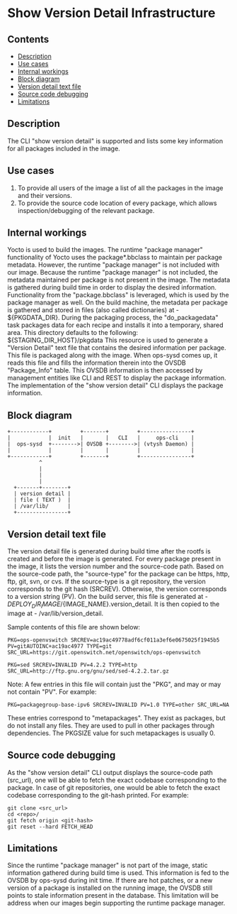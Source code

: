 # Show Version Detail Infrastructure

## Contents
- [Description](#description)
- [Use cases](#use-cases)
- [Internal workings](#internal-workings)
- [Block diagram](#block-diagram)
- [Version detail text file](#version-detail-text-file)
- [Source code debugging](#source-code-debugging)
- [Limitations](#limitations)

## Description
The CLI "show version detail" is supported and lists some key information for all packages included in the image.

## Use cases
1. To provide all users of the image a list of all the packages in the image and their versions.
2. To provide the source code location of every package, which allows inspection/debugging of the relevant package.

## Internal workings
Yocto is used to build the images.
The runtime "package manager" functionality of Yocto uses the package*.bbclass to maintain per package metadata.
However, the runtime "package manager" is not included with our image.
Because the runtime "package manager" is not included, the metadata maintained per package is not present in the image.
The metadata is gathered during build time in order to display the desired information.
Functionality from the "package.bbclass" is leveraged, which is used by the package manager as well.
On the build machine, the metadata per package is gathered and stored in files (also called dictionaries) at - ${PKGDATA_DIR}.
During the packaging process, the "do_packagedata" task packages data for each recipe and installs it into a temporary, shared area. This directory defaults to the following: ${STAGING_DIR_HOST}/pkgdata
This resource is used to generate a "Version Detail" text file that contains the desired information per package.
This file is packaged along with the image.
When ops-sysd comes up, it reads this file and fills the information therein into the OVSDB "Package_Info" table.
This OVSDB information is then accessed by management entities like CLI and REST to display the package information.
The implementation of the "show version detail" CLI displays the package information.

## Block diagram
```ditaa
+------------+         +-------+         +----------------+
|            |  init   |       |   CLI   |     ops-cli    |
|  ops-sysd  +-------->| OVSDB +-------->| (vtysh Daemon) |
|            |         |       |         |                |
+------------+         +-------+         +----------------+
          ^
          |
          |
          |
  +-------+--------+
  | version detail |
  | file ( TEXT )  |
  | /var/lib/      |
  +----------------+

```

##  Version detail text file
The version detail file is generated during build time after the rootfs is created and before the image is generated.
For every package present in the image, it lists the version number and the source-code path.
Based on the source-code path, the "source-type" for the package can be https, http, ftp, git, svn, or cvs.
If the source-type is a git repository, the version corresponds to the git hash (SRCREV).
Otherwise, the version corresponds to a version string (PV).
On the build server, this file is generated at - ${DEPLOY_DIR_IMAGE}/${IMAGE_NAME}.version_detail.
It is then copied to the image at - /var/lib/version_detail.

Sample contents of this file are shown below:

```ditaa
PKG=ops-openvswitch SRCREV=ac19ac49778adf6cf011a3ef6e0675025f1945b5 PV=gitAUTOINC+ac19ac4977 TYPE=git SRC_URL=https://git.openswitch.net/openswitch/ops-openvswitch

PKG=sed SRCREV=INVALID PV=4.2.2 TYPE=http SRC_URL=http://ftp.gnu.org/gnu/sed/sed-4.2.2.tar.gz
```
Note:
A few entries in this file will contain just the "PKG", and may or may not contain "PV".
For example:
```ditaa
PKG=packagegroup-base-ipv6 SRCREV=INVALID PV=1.0 TYPE=other SRC_URL=NA
```
These entries correspond to "metapackages". They exist as packages, but do not install any files. They are used to pull in other packages through dependencies. The PKGSIZE value for such metapackages is usually 0.

## Source code debugging
As the "show version detail" CLI output displays the source-code path (src_url), one will be able to fetch the exact codebase corresponding to the package. In case of git repositories, one would be able to fetch the exact codebase corresponding to the git-hash printed.
For example:
```ditaa
git clone <src_url>
cd <repo>/
git fetch origin <git-hash>
git reset --hard FETCH_HEAD
```

## Limitations
Since the runtime "package manager" is not part of the image, static information gathered during build time is used.
This information is fed to the OVSDB by ops-sysd during init time.
If there are hot patches, or a new version of a package is installed on the running image, the OVSDB still points to stale information present in the database. This limitation will be address when our images begin supporting the runtime package manager.
